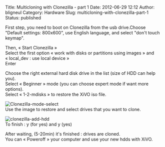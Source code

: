 Title: Multicloning with Clonezilla - part 1
Date: 2012-06-29 12:12
Author: bligneul
Category: Hardware
Slug: multicloning-with-clonezilla-part-1
Status: published

First step, you need to boot on Clonezilla from the usb drive.Choose
"Default settings: 800x600", use English language, and select "don't
touch keymap".  
  
Then, « Start Clonezilla »  
Select the first option « work with disks or partitions using images »
and « local\_dev : use local device »  
Enter  
  
Choose the right external hard disk drive in the list (size of HDD can
help you).  
Select « Beginner » mode (you can choose expert mode if want more
options).  
Select « 1-2-mdisks » to restore the XiVO iso file.  
  
![Clonezilla-mode-select](/images/blog/.clonezilla-select-mode_m.jpg "Clonezilla-mode-select, juin 2012")  
Use the image to restore and select drives that you want to clone.  
  
![clonezilla-add-hdd](/images/blog/.clonezilla-add-hdd_m.jpg "clonezilla-add-hdd, juil. 2012")  
To finish : y (for yes) and y (yes)  
  
After waiting, (5-20min) it's finished : drives are cloned.  
You can « Poweroff » your computer and use your new hdds with XiVO.

</p>

